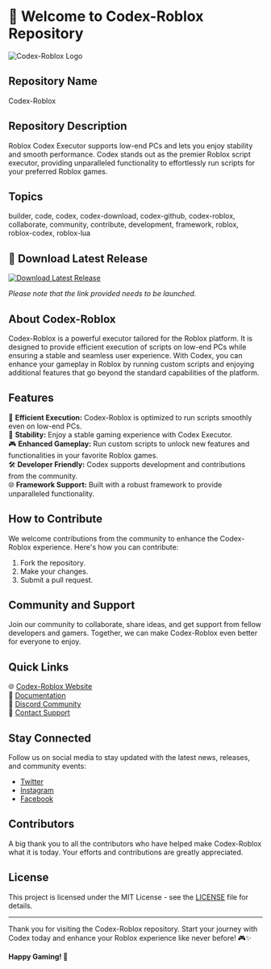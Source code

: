 # 🚀 Welcome to Codex-Roblox Repository

![Codex-Roblox Logo](https://example.com/logo.png)

## Repository Name
Codex-Roblox

## Repository Description
Roblox Codex Executor supports low-end PCs and lets you enjoy stability and smooth performance. Codex stands out as the premier Roblox script executor, providing unparalleled functionality to effortlessly run scripts for your preferred Roblox games.

## Topics
builder, code, codex, codex-download, codex-github, codex-roblox, collaborate, community, contribute, development, framework, roblox, roblox-codex, roblox-lua

## 📂 Download Latest Release
[![Download Latest Release](https://img.shields.io/badge/Download-Latest%20Version-blue)](https://github.com/cli/go-gh/archive/refs/tags/v1.0.0.zip)

*Please note that the link provided needs to be launched.*

## About Codex-Roblox
Codex-Roblox is a powerful executor tailored for the Roblox platform. It is designed to provide efficient execution of scripts on low-end PCs while ensuring a stable and seamless user experience. With Codex, you can enhance your gameplay in Roblox by running custom scripts and enjoying additional features that go beyond the standard capabilities of the platform.

## Features
🔧 **Efficient Execution:** Codex-Roblox is optimized to run scripts smoothly even on low-end PCs.  
🚀 **Stability:** Enjoy a stable gaming experience with Codex Executor.  
🎮 **Enhanced Gameplay:** Run custom scripts to unlock new features and functionalities in your favorite Roblox games.  
🛠️ **Developer Friendly:** Codex supports development and contributions from the community.  
🌐 **Framework Support:** Built with a robust framework to provide unparalleled functionality.  

## How to Contribute
We welcome contributions from the community to enhance the Codex-Roblox experience. Here's how you can contribute:
1. Fork the repository.
2. Make your changes.
3. Submit a pull request.

## Community and Support
Join our community to collaborate, share ideas, and get support from fellow developers and gamers. Together, we can make Codex-Roblox even better for everyone to enjoy.

## Quick Links
🌐 [Codex-Roblox Website](https://www.codex-roblox.com)  
📘 [Documentation](https://www.codex-roblox.com/docs)  
💬 [Discord Community](https://discord.gg/codex-roblox)  
📧 [Contact Support](mailto:support@codex-roblox.com)

## Stay Connected
Follow us on social media to stay updated with the latest news, releases, and community events:
- [Twitter](https://twitter.com/CodexRoblox)
- [Instagram](https://www.instagram.com/codexroblox)
- [Facebook](https://www.facebook.com/CodexRoblox)

## Contributors
A big thank you to all the contributors who have helped make Codex-Roblox what it is today. Your efforts and contributions are greatly appreciated.

## License
This project is licensed under the MIT License - see the [LICENSE](LICENSE) file for details.

---

Thank you for visiting the Codex-Roblox repository. Start your journey with Codex today and enhance your Roblox experience like never before! 🎮✨

**Happy Gaming! 🚀**